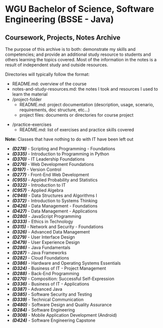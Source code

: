 # WGU Bachelor of Science, Software Engineering (BSSE - Java)

## Coursework, Projects, Notes Archive

The purpose of this archive is to both: demonstrate my skills and competencies; and provide an additional study resource to students and others learning the topics covered. Most of the information in the notes is a result of independent study and outside resources. 

Directories will typically follow the format:

* README.md: overview of the course
* notes-and-study-resources.md: the notes I took and resources I used to learn the material
* /project-folder
  - README.md: project documentation (description, usage, scenario, requirements, doc structure, etc...)
  - project files: documents or directories for course project
- /practice-exercises
  - README.md: list of exercises and practice skills covered 

**Note:** Classes that have nothing to do with IT have been left out

* ***(D278)*** - Scripting and Programming - Foundations
* ***(D335)*** - Introduction to Programming in Python
* ***(D370)*** - IT Leadership Foundations
* ***(D276)*** - Web Development Foundations
* ***(D197)*** - Version Control 
* ***(D277)*** - Front-End Web Development
* ***(C955)*** - Applied Probability and Statistics
* ***(D322)*** - Introduction to IT 
* ***(C957)*** - Applied Algebra
* ***(C949)*** - Data Structures and Algorithms I 
* ***(D372)*** - Introduction to Systems Thinking
* ***(D426)*** - Data Management - Foundations
* ***(D427)*** - Data Management - Applications
* ***(D280)*** - JavaScript Programming
* ***(D333)*** - Ethics in Technology
* ***(D315)*** - Network and Security - Foundations
* ***(D326)*** - Advanced Data Management 
* ***(D279)*** - User Interface Design
* ***(D479)*** - User Experience Design
* ***(D286)*** - Java Fundamentals
* ***(D287)*** - Java Frameworks 
* ***(D282)*** - Cloud Foundations 
* ***(D386)*** - Hardware and Operating Systems Essentials 
* ***(D324)*** - Business of IT - Project Management 
* ***(D288)*** - Back-End Programming 
* ***(D270)*** - Composition: Successful Self-Expression 
* ***(D336)*** - Business of IT - Applications 
* ***(D387)*** - Advanced Java 
* ***(D385)*** - Software Security and Testing 
* ***(D339)*** - Technical Communication 
* ***(D480)*** - Software Design and Quality Assurance 
* ***(D284)*** - Software Engineering 
* ***(D308)*** - Mobile Application Development (Android) 
* ***(D424)*** - Software Engineering Capstone
